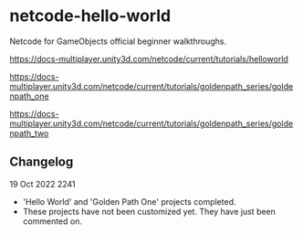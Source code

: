 # netcode-hello-world

Netcode for GameObjects official beginner walkthroughs.

https://docs-multiplayer.unity3d.com/netcode/current/tutorials/helloworld

https://docs-multiplayer.unity3d.com/netcode/current/tutorials/goldenpath_series/goldenpath_one

https://docs-multiplayer.unity3d.com/netcode/current/tutorials/goldenpath_series/goldenpath_two

## Changelog

19 Oct 2022 2241
- 'Hello World' and 'Golden Path One' projects completed.
- These projects have not been customized yet. They have just been commented on.